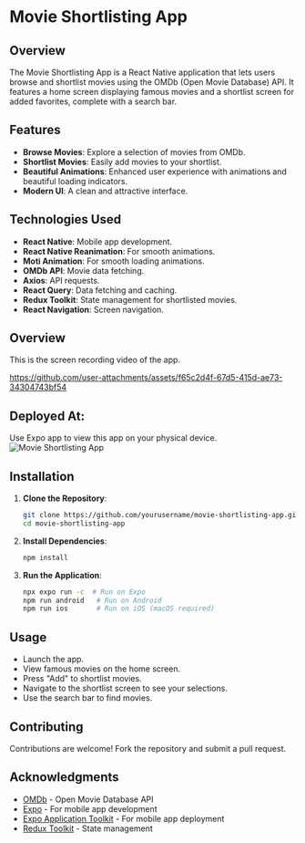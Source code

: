 # Movie Shortlisting App

## Overview

The Movie Shortlisting App is a React Native application that lets users browse and shortlist movies using the OMDb (Open Movie Database) API. It features a home screen displaying famous movies and a shortlist screen for added favorites, complete with a search bar.

## Features

- **Browse Movies**: Explore a selection of movies from OMDb.
- **Shortlist Movies**: Easily add movies to your shortlist.
- **Beautiful Animations**: Enhanced user experience with animations and beautiful loading indicators.
- **Modern UI**: A clean and attractive interface.

## Technologies Used

- **React Native**: Mobile app development.
- **React Native Reanimation**: For smooth animations.
- **Moti Animation**: For smooth loading animations.
- **OMDb API**: Movie data fetching.
- **Axios**: API requests.
- **React Query**: Data fetching and caching.
- **Redux Toolkit**: State management for shortlisted movies.
- **React Navigation**: Screen navigation.

## Overview
This is the screen recording video of the app.

https://github.com/user-attachments/assets/f65c2d4f-67d5-415d-ae73-34304743bf54



## Deployed At:
Use Expo app to view this app on your physical device.
![Movie Shortlisting App](https://qr.expo.dev/eas-update?slug=exp&projectId=d799f4ff-d750-4921-af53-b18e6a8d623c&groupId=1cc07f11-42ef-4e51-aaaa-84817c466bdd&host=u.expo.dev)

## Installation

1. **Clone the Repository**:

   ```bash
   git clone https://github.com/yourusername/movie-shortlisting-app.git
   cd movie-shortlisting-app
   ```

2. **Install Dependencies**:

   ```bash
   npm install
   ```

3. **Run the Application**:

   ```bash
   npx expo run -c  # Run on Expo
   npm run android   # Run on Android
   npm run ios       # Run on iOS (macOS required)
   ```

## Usage

- Launch the app.
- View famous movies on the home screen.
- Press "Add" to shortlist movies.
- Navigate to the shortlist screen to see your selections.
- Use the search bar to find movies.

## Contributing

Contributions are welcome! Fork the repository and submit a pull request.

## Acknowledgments

- [OMDb](http://www.omdbapi.com/) - Open Movie Database API
- [Expo](https://expo.dev/) - For mobile app development
- [Expo Application Toolkit](https://EAS.dev/) - For mobile app deployment
- [Redux Toolkit](https://redux-toolkit.js.org/) - State management
